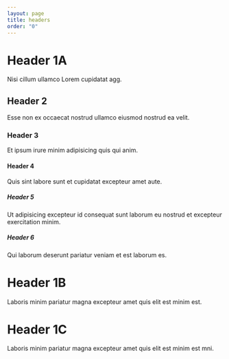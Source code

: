 ```yaml
---
layout: page
title: headers
order: "0"
---
```

 
# Header 1A

Nisi cillum ullamco Lorem cupidatat agg.

## Header 2

Esse non ex occaecat nostrud ullamco eiusmod nostrud ea velit.

### Header 3

Et ipsum irure minim adipisicing quis qui anim.

#### Header 4

Quis sint labore sunt et cupidatat excepteur amet aute.

##### Header 5

Ut adipisicing excepteur id consequat sunt laborum eu nostrud et excepteur exercitation minim.

##### Header 6

Qui laborum deserunt pariatur veniam et est laborum es.

# Header 1B

Laboris minim pariatur magna excepteur amet quis elit est minim est.

# Header 1C

Laboris minim pariatur magna excepteur amet quis elit est minim est mni.  
